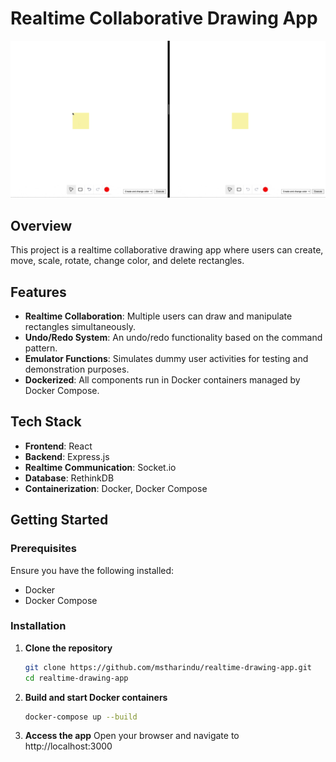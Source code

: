 # Realtime Collaborative Drawing App

![App Screenshot](https://github.com/mstharindu/realtime-drawing-app/blob/master/client/public/sample.gif)

## Overview

This project is a realtime collaborative drawing app where users can create, move, scale, rotate, change color, and delete rectangles.

## Features

- **Realtime Collaboration**: Multiple users can draw and manipulate rectangles simultaneously.
- **Undo/Redo System**: An undo/redo functionality based on the command pattern.
- **Emulator Functions**: Simulates dummy user activities for testing and demonstration purposes.
- **Dockerized**: All components run in Docker containers managed by Docker Compose.

## Tech Stack

- **Frontend**: React
- **Backend**: Express.js
- **Realtime Communication**: Socket.io
- **Database**: RethinkDB
- **Containerization**: Docker, Docker Compose

## Getting Started

### Prerequisites

Ensure you have the following installed:

- Docker
- Docker Compose

### Installation

1. **Clone the repository**
   ```bash
   git clone https://github.com/mstharindu/realtime-drawing-app.git
   cd realtime-drawing-app

2. **Build and start Docker containers**
   ```bash
   docker-compose up --build

3. **Access the app**
   Open your browser and navigate to http://localhost:3000
